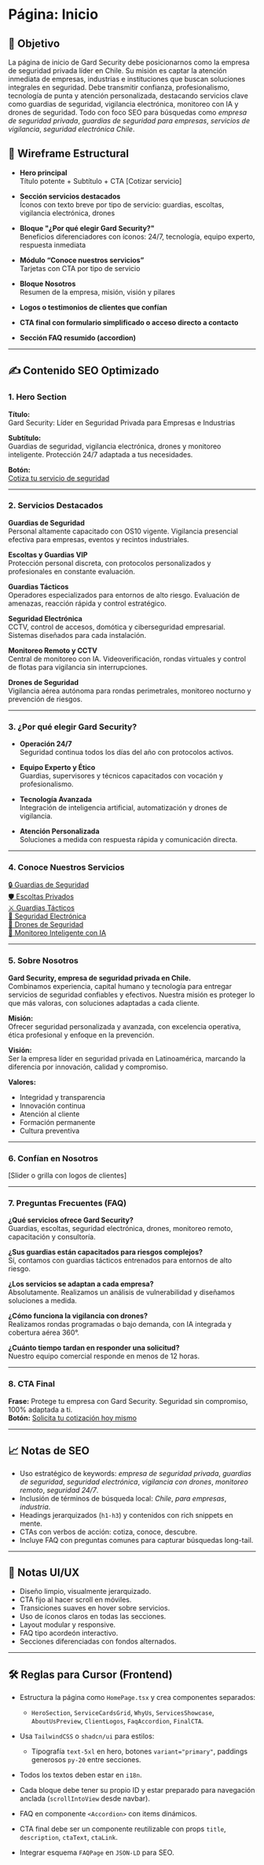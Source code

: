 # Página: Inicio

## 🎯 Objetivo
La página de inicio de Gard Security debe posicionarnos como la empresa de seguridad privada líder en Chile. Su misión es captar la atención inmediata de empresas, industrias e instituciones que buscan soluciones integrales en seguridad. Debe transmitir confianza, profesionalismo, tecnología de punta y atención personalizada, destacando servicios clave como guardias de seguridad, vigilancia electrónica, monitoreo con IA y drones de seguridad. Todo con foco SEO para búsquedas como *empresa de seguridad privada*, *guardias de seguridad para empresas*, *servicios de vigilancia*, *seguridad electrónica Chile*.

## 🧩 Wireframe Estructural

- **Hero principal**  
  Título potente + Subtítulo + CTA [Cotizar servicio]

- **Sección servicios destacados**  
  Íconos con texto breve por tipo de servicio: guardias, escoltas, vigilancia electrónica, drones

- **Bloque "¿Por qué elegir Gard Security?"**  
  Beneficios diferenciadores con íconos: 24/7, tecnología, equipo experto, respuesta inmediata

- **Módulo “Conoce nuestros servicios”**  
  Tarjetas con CTA por tipo de servicio

- **Bloque Nosotros**  
  Resumen de la empresa, misión, visión y pilares

- **Logos o testimonios de clientes que confían**

- **CTA final con formulario simplificado o acceso directo a contacto**

- **Sección FAQ resumido (accordion)**

---

## ✍️ Contenido SEO Optimizado

### 1. Hero Section

**Título:**  
Gard Security: Líder en Seguridad Privada para Empresas e Industrias

**Subtítulo:**  
Guardias de seguridad, vigilancia electrónica, drones y monitoreo inteligente. Protección 24/7 adaptada a tus necesidades.

**Botón:**  
[Cotiza tu servicio de seguridad](#)

---

### 2. Servicios Destacados

**Guardias de Seguridad**  
Personal altamente capacitado con OS10 vigente. Vigilancia presencial efectiva para empresas, eventos y recintos industriales.

**Escoltas y Guardias VIP**  
Protección personal discreta, con protocolos personalizados y profesionales en constante evaluación.

**Guardias Tácticos**  
Operadores especializados para entornos de alto riesgo. Evaluación de amenazas, reacción rápida y control estratégico.

**Seguridad Electrónica**  
CCTV, control de accesos, domótica y ciberseguridad empresarial. Sistemas diseñados para cada instalación.

**Monitoreo Remoto y CCTV**  
Central de monitoreo con IA. Videoverificación, rondas virtuales y control de flotas para vigilancia sin interrupciones.

**Drones de Seguridad**  
Vigilancia aérea autónoma para rondas perimetrales, monitoreo nocturno y prevención de riesgos.

---

### 3. ¿Por qué elegir Gard Security?

- **Operación 24/7**  
  Seguridad continua todos los días del año con protocolos activos.

- **Equipo Experto y Ético**  
  Guardias, supervisores y técnicos capacitados con vocación y profesionalismo.

- **Tecnología Avanzada**  
  Integración de inteligencia artificial, automatización y drones de vigilancia.

- **Atención Personalizada**  
  Soluciones a medida con respuesta rápida y comunicación directa.

---

### 4. Conoce Nuestros Servicios

[🔒 Guardias de Seguridad](#)  
[🛡️ Escoltas Privados](#)  
[⚔️ Guardias Tácticos](#)  
[📡 Seguridad Electrónica](#)  
[🚁 Drones de Seguridad](#)  
[🧠 Monitoreo Inteligente con IA](#)

---

### 5. Sobre Nosotros

**Gard Security, empresa de seguridad privada en Chile.**  
Combinamos experiencia, capital humano y tecnología para entregar servicios de seguridad confiables y efectivos. Nuestra misión es proteger lo que más valoras, con soluciones adaptadas a cada cliente.

**Misión:**  
Ofrecer seguridad personalizada y avanzada, con excelencia operativa, ética profesional y enfoque en la prevención.

**Visión:**  
Ser la empresa líder en seguridad privada en Latinoamérica, marcando la diferencia por innovación, calidad y compromiso.

**Valores:**  
- Integridad y transparencia  
- Innovación continua  
- Atención al cliente  
- Formación permanente  
- Cultura preventiva

---

### 6. Confían en Nosotros

[Slider o grilla con logos de clientes]

---

### 7. Preguntas Frecuentes (FAQ)

**¿Qué servicios ofrece Gard Security?**  
Guardias, escoltas, seguridad electrónica, drones, monitoreo remoto, capacitación y consultoría.

**¿Sus guardias están capacitados para riesgos complejos?**  
Sí, contamos con guardias tácticos entrenados para entornos de alto riesgo.

**¿Los servicios se adaptan a cada empresa?**  
Absolutamente. Realizamos un análisis de vulnerabilidad y diseñamos soluciones a medida.

**¿Cómo funciona la vigilancia con drones?**  
Realizamos rondas programadas o bajo demanda, con IA integrada y cobertura aérea 360°.

**¿Cuánto tiempo tardan en responder una solicitud?**  
Nuestro equipo comercial responde en menos de 12 horas.

---

### 8. CTA Final

**Frase:** Protege tu empresa con Gard Security. Seguridad sin compromiso, 100% adaptada a ti.  
**Botón:** [Solicita tu cotización hoy mismo](#)

---

## 📈 Notas de SEO

- Uso estratégico de keywords: *empresa de seguridad privada*, *guardias de seguridad*, *seguridad electrónica*, *vigilancia con drones*, *monitoreo remoto*, *seguridad 24/7*.
- Inclusión de términos de búsqueda local: *Chile*, *para empresas*, *industria*.
- Headings jerarquizados (`h1-h3`) y contenidos con rich snippets en mente.
- CTAs con verbos de acción: cotiza, conoce, descubre.
- Incluye FAQ con preguntas comunes para capturar búsquedas long-tail.

---

## 🎨 Notas UI/UX

- Diseño limpio, visualmente jerarquizado.
- CTA fijo al hacer scroll en móviles.
- Transiciones suaves en hover sobre servicios.
- Uso de íconos claros en todas las secciones.
- Layout modular y responsive.
- FAQ tipo acordeón interactivo.
- Secciones diferenciadas con fondos alternados.

---

## 🛠️ Reglas para Cursor (Frontend)

- Estructura la página como `HomePage.tsx` y crea componentes separados:  
  - `HeroSection`, `ServiceCardsGrid`, `WhyUs`, `ServicesShowcase`, `AboutUsPreview`, `ClientLogos`, `FaqAccordion`, `FinalCTA`.

- Usa `TailwindCSS` o `shadcn/ui` para estilos:  
  - Tipografía `text-5xl` en hero, botones `variant="primary"`, paddings generosos `py-20` entre secciones.

- Todos los textos deben estar en `i18n`.

- Cada bloque debe tener su propio ID y estar preparado para navegación anclada (`scrollIntoView` desde navbar).

- FAQ en componente `<Accordion>` con items dinámicos.

- CTA final debe ser un componente reutilizable con props `title`, `description`, `ctaText`, `ctaLink`.

- Integrar esquema `FAQPage` en `JSON-LD` para SEO.
